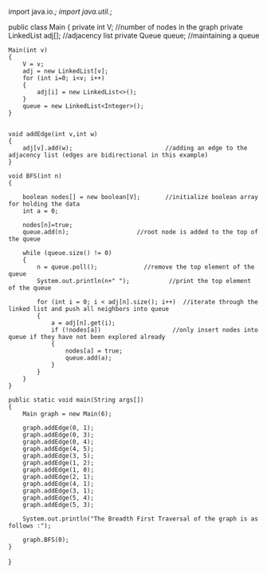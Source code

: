  import java.io.*;
import java.util.*;

public class Main
{
    private int V;                              //number of nodes in the graph
    private LinkedList<Integer> adj[];              //adjacency list
    private Queue<Integer> queue;                   //maintaining a queue
 
    Main(int v)
    {
        V = v;
        adj = new LinkedList[v];
        for (int i=0; i<v; i++)
        {
            adj[i] = new LinkedList<>();
        }
        queue = new LinkedList<Integer>();
    }

 
    void addEdge(int v,int w)
    {
        adj[v].add(w);                          //adding an edge to the adjacency list (edges are bidirectional in this example)
    }
 
    void BFS(int n)
    {

        boolean nodes[] = new boolean[V];       //initialize boolean array for holding the data
        int a = 0;
 
        nodes[n]=true;                  
        queue.add(n);                   //root node is added to the top of the queue
 
        while (queue.size() != 0)
        {
            n = queue.poll();             //remove the top element of the queue
            System.out.println(n+" ");           //print the top element of the queue
 
            for (int i = 0; i < adj[n].size(); i++)  //iterate through the linked list and push all neighbors into queue
            {
                a = adj[n].get(i);
                if (!nodes[a])                    //only insert nodes into queue if they have not been explored already
                {
                    nodes[a] = true;
                    queue.add(a);
                }
            }  
        }
    }

    public static void main(String args[])
    {
        Main graph = new Main(6);
 
        graph.addEdge(0, 1);
        graph.addEdge(0, 3);
        graph.addEdge(0, 4);
        graph.addEdge(4, 5);
        graph.addEdge(3, 5);
        graph.addEdge(1, 2);
        graph.addEdge(1, 0);
        graph.addEdge(2, 1);
        graph.addEdge(4, 1);
        graph.addEdge(3, 1);
        graph.addEdge(5, 4);
        graph.addEdge(5, 3);
 
        System.out.println("The Breadth First Traversal of the graph is as follows :");
 
        graph.BFS(0);
    }
}
